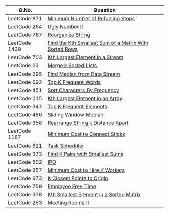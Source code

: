 | Q.No. |Question |
| --- | --- |
| LeetCode 871 | [Minimum Number of Refueling Stops](https://grid47.xyz/posts/leetcode_871) |
| LeetCode 264 | [Ugly Number II](https://grid47.xyz/posts/leetcode_264) |
| LeetCode 767 | [Reorganize String](https://grid47.xyz/posts/leetcode_767) |
| LeetCode 1439 | [Find the Kth Smallest Sum of a Matrix With Sorted Rows](https://grid47.xyz/posts/leetcode_1439) |
| LeetCode 703 | [Kth Largest Element in a Stream](https://grid47.xyz/posts/leetcode_703) |
| LeetCode 23 | [Merge k Sorted Lists](https://grid47.xyz/posts/leetcode_23) |
| LeetCode 295 | [Find Median from Data Stream](https://grid47.xyz/posts/leetcode_295) |
| LeetCode 692 | [Top K Frequent Words](https://grid47.xyz/posts/leetcode_692) |
| LeetCode 451 | [Sort Characters By Frequency](https://grid47.xyz/posts/leetcode_451) |
| LeetCode 215 | [Kth Largest Element in an Array](https://grid47.xyz/posts/leetcode_215) |
| LeetCode 347 | [Top K Frequent Elements](https://grid47.xyz/posts/leetcode_347) |
| LeetCode 480 | [Sliding Window Median](https://grid47.xyz/posts/leetcode_480) |
| LeetCode 358 | [Rearrange String k Distance Apart](https://grid47.xyz/posts/leetcode_358) |
| LeetCode 1167 | [Minimum Cost to Connect Sticks](https://grid47.xyz/posts/leetcode_1167) |
| LeetCode 621 | [Task Scheduler](https://grid47.xyz/posts/leetcode_621) |
| LeetCode 373 | [Find K Pairs with Smallest Sums](https://grid47.xyz/posts/leetcode_373) |
| LeetCode 502 | [IPO](https://grid47.xyz/posts/leetcode_502) |
| LeetCode 857 | [Minimum Cost to Hire K Workers](https://grid47.xyz/posts/leetcode_857) |
| LeetCode 973 | [K Closest Points to Origin](https://grid47.xyz/posts/leetcode_973) |
| LeetCode 759 | [Employee Free Time](https://grid47.xyz/posts/leetcode_759) |
| LeetCode 378 | [Kth Smallest Element in a Sorted Matrix](https://grid47.xyz/posts/leetcode_378) |
| LeetCode 253 | [Meeting Rooms II](https://grid47.xyz/posts/leetcode_253) |